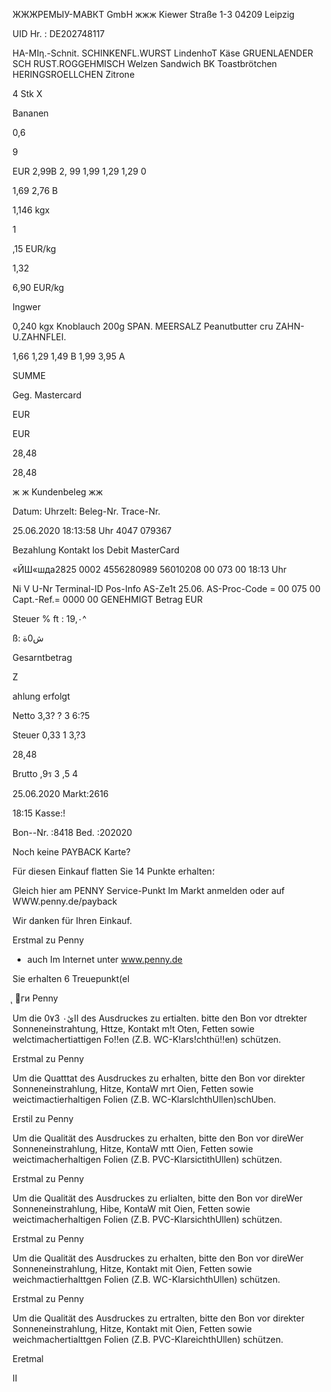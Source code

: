 ЖЖЖРЕМЫУ-МАВКТ  GmbH  жжж
Kiewer  Straße  1-3
04209  Leipzig

UID  Hr. : DE202748117

ΗΑ-ΜΙη.-Schnit.
SCHINKENFL.WURST
LindenhoT  Käse
GRUENLAENDER  SCH
RUST.ROGGEHMISCH
Welzen  Sandwich
BK  Toastbrötchen
HERINGSROELLCHEN
Zitrone

4  Stk  X

Bananen

0,6

9

EUR
2,99Β
2,  99
1,99
1,29
1,29
0

1,69
2,76  В

1,146  kgx

1

,15  EUR/kg

1,32

6,90  EUR/kg

Ingwer

0,240  kgx
Knoblauch  200g
SPAN.  MEERSALZ
Peanutbutter  cru
ΖΑΗΝ-U.ZAHNFLEI.

1,66
1,29
1,49  B
1,99
3,95  A

SUMME

Geg.  Mastercard

EUR

EUR

28,48

28,48

ж  ж  Kundenbeleg  жж

Datum:
Uhrzelt:
Beleg-Nr.
Trace-Nr.

25.06.2020
18:13:58  Uhr
4047
079367

Bezahlung
Kontakt los
Debit  MasterCard

«ЙШ«шда2825  0002
4556280989
56010208
00  073  00
18:13  Uhr

Ni
V U-Nr
Terminal-ID
Pos-Info
AS-Ze1t  25.06.
AS-Proc-Code  =  00  075  00
Capt.-Ref.=  0000
00  GENEHMIGT
Betrag  EUR

Steuer  %
ft :  19,٠^

ß:  ش0ة

Gesarntbetrag

Z

ahlung  erfolgt

Netto
3,3?
? 3
6:?5

Steuer
0,33
1
3,?3

28,48

Brutto
,9ร
3
,5
4

25.06.2020
Markt:2616

18:15
Kasse:!

Bon--Nr. :8418
Bed. :202020

Noch keine PAYBACK Karte?

Für diesen Einkauf flatten Sie
14 Punkte erhalten؛

Gleich  hier  am  PENNY  Service-Punkt
Im  Markt  anmelden  oder  auf
WWW.penny.de/payback

Wir  danken  für  Ihren  Einkauf.

Erstmal  zu  Penny
-  auch  Im  Internet  unter  www.penny.de

Sie  erhalten  6  Treuepunkt(el

ุ
ги Penny

Um  die  0٧3 اائ٠ des Ausdruckes zu ertialten. bitte den  Bon vor
dtrekter Sonneneinstrahtung, Httze, Kontakt m!t Oten, Fetten sowie
welctimachertiattigen Fo!!en (Ζ.Β.  WC-K!ars!chthü!!en) schützen.

Erstmal
zu Penny

Um  die Quatttat des Ausdruckes zu erhalten, bitte den Bon vor
direkter Sonneneinstrahlung, Hitze, KontaW mrt Oien,  Fetten sowie
weictimactierhaltigen Folien (Ζ.Β.  WC-KlarslchthUllen)schUben.

Erstil
zu Penny

Um  die Qualität des Ausdruckes zu erhalten, bitte den Bon vor
direWer Sonneneinstrahlung, Hitze,  KontaW mtt Oien, Fetten sowie
weictimacherhaltigen  Folien (Ζ.Β.  PVC-KlarsictithUllen) schützen.

Erstmal
zu Penny

Um die Qualität des Ausdruckes zu erlialten,  bitte den Bon  vor
direWer Sonneneinstrahlung, Hibe, KontaW mit Oien,  Fetten sowie
weictimacherhaltigen Folien (Ζ.Β.  PVC-KlarsichthUllen) schützen.

Erstmal
zu Penny

Um  die Qualität des Ausdruckes zu erhalten, bitte den Bon vor
direWer Sonneneinstrahlung, Hitze,  Kontakt mit Oien,  Fetten sowie
weichmactierhalttgen  Folien (Ζ.Β.  WC-KlarsichthUllen) schützen.

Erstmal
zu Penny

Um  die Qualität des Ausdruckes zu ertralten,  bitte den  Bon  vor
direkter Sonneneinstrahlung, Hitze,  Kontakt mit Oien,  Fetten sowie
weichmachertialttgen Folien (Ζ.Β.  PVC-KlareichthUllen) schützen.

Eretmal

II

